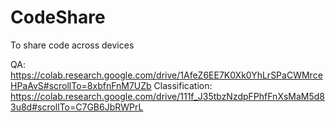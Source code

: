 # CodeShare
To share code across devices

QA: https://colab.research.google.com/drive/1AfeZ6EE7K0Xk0YhLrSPaCWMrceHPaAvS#scrollTo=8xbfnFnM7UZb
Classification: https://colab.research.google.com/drive/111f_J35tbzNzdpFPhfFnXsMaM5d83u8d#scrollTo=C7GB6JbRWPrL
